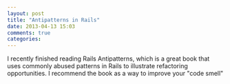```yaml
---
layout: post
title: "Antipatterns in Rails"
date: 2013-04-13 15:03
comments: true
categories: 
---
```


I recently finished reading Rails Antipatterns, which is a great book that uses commonly abused patterns in Rails to illustrate refactoring opportunities. I recommend the book as a way to improve your "code smell"

